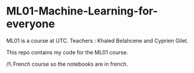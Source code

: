 # ML01-Machine-Learning-for-everyone

ML01 is a course at UTC. Teachers : Khaled Belahcene and Cyprien Gilet.

This repo contains my code for the ML01 course.

/!\ French course so the notebooks are in french.
